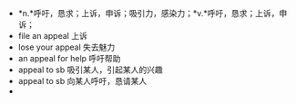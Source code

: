 - *n.*呼吁，恳求；上诉，申诉；吸引力，感染力；*v.*呼吁，恳求；上诉，申诉；
- file an appeal 上诉
- lose your appeal 失去魅力
- an appeal for help 呼吁帮助
- appeal to sb 吸引某人，引起某人的兴趣
- appeal to sb 向某人呼吁，恳请某人
-